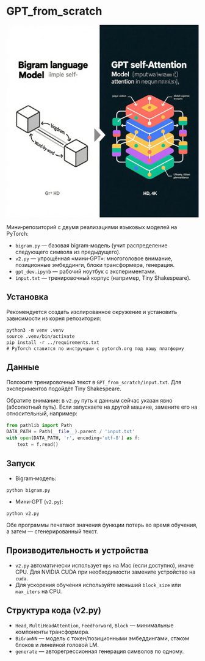# GPT_from_scratch

![bvssa](bigram_vs_gpt.jpeg)

Мини‑репозиторий с двумя реализациями языковых моделей на PyTorch:

- `bigram.py` — базовая bigram‑модель (учит распределение следующего символа из предыдущего).
- `v2.py` — упрощённая «мини‑GPT»: многоголовое внимание, позиционные эмбеддинги, блоки трансформера, генерация.
- `gpt_dev.ipynb` — рабочий ноутбук с экспериментами.
- `input.txt` — тренировочный корпус (например, Tiny Shakespeare).

## Установка

Рекомендуется создать изолированное окружение и установить зависимости из корня репозитория:

```
python3 -m venv .venv
source .venv/bin/activate
pip install -r ../requirements.txt
# PyTorch ставится по инструкции с pytorch.org под вашу платформу
```

## Данные

Положите тренировочный текст в `GPT_from_scratch/input.txt`. Для экспериментов подойдёт Tiny Shakespeare.

Обратите внимание: в `v2.py` путь к данным сейчас указан явно (абсолютный путь). Если запускаете на другой машине, замените его на относительный, например:

```python
from pathlib import Path
DATA_PATH = Path(__file__).parent / 'input.txt'
with open(DATA_PATH, 'r', encoding='utf-8') as f:
    text = f.read()
```

## Запуск

- Bigram‑модель:

```
python bigram.py
```

- Мини‑GPT (`v2.py`):

```
python v2.py
```

Обе программы печатают значения функции потерь во время обучения, а затем — сгенерированный текст.

## Производительность и устройства

- `v2.py` автоматически использует `mps` на Mac (если доступно), иначе CPU. Для NVIDIA CUDA при необходимости замените устройство на `cuda`.
- Для ускорения обучения используйте меньший `block_size` или `max_iters` на CPU.

## Структура кода (v2.py)

- `Head`, `MultiHeadAttention`, `FeedForward`, `Block` — минимальные компоненты трансформера.
- `BiGramNN` — модель с токен/позиционными эмбеддингами, стэком блоков и линейной головой LM.
- `generate` — авторегрессионная генерация символов по одному.
